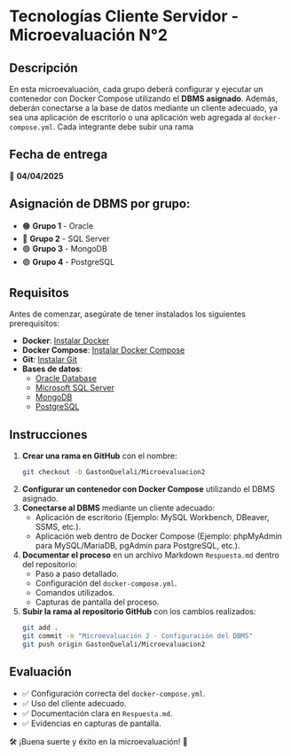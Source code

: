# Tecnologías Cliente Servidor - Microevaluación N°2

## Descripción
En esta microevaluación, cada grupo deberá configurar y ejecutar un contenedor con Docker Compose utilizando el **DBMS asignado**. Además, deberán conectarse a la base de datos mediante un cliente adecuado, ya sea una aplicación de escritorio o una aplicación web agregada al `docker-compose.yml`. Cada integrante debe subir una rama

## Fecha de entrega
📅 **04/04/2025**

## Asignación de DBMS por grupo:
- 🟠 **Grupo 1** - Oracle
- 🔵 **Grupo 2** - SQL Server
- 🟢 **Grupo 3** - MongoDB
- 🟣 **Grupo 4** - PostgreSQL

## Requisitos
Antes de comenzar, asegúrate de tener instalados los siguientes prerequisitos:

- **Docker**: [Instalar Docker](https://docs.docker.com/get-docker/)
- **Docker Compose**: [Instalar Docker Compose](https://docs.docker.com/compose/install/)
- **Git**: [Instalar Git](https://git-scm.com/downloads)
- **Bases de datos**:
  - [Oracle Database](https://www.oracle.com/database/technologies/)  
  - [Microsoft SQL Server](https://www.microsoft.com/en-us/sql-server)  
  - [MongoDB](https://www.mongodb.com/try/download/community)  
  - [PostgreSQL](https://www.postgresql.org/download/)  

## Instrucciones
1. **Crear una rama en GitHub** con el nombre:
   ```sh
   git checkout -b GastonQuelali/Microevaluacion2
   ```
2. **Configurar un contenedor con Docker Compose** utilizando el DBMS asignado.
3. **Conectarse al DBMS** mediante un cliente adecuado:
   - Aplicación de escritorio (Ejemplo: MySQL Workbench, DBeaver, SSMS, etc.).
   - Aplicación web dentro de Docker Compose (Ejemplo: phpMyAdmin para MySQL/MariaDB, pgAdmin para PostgreSQL, etc.).
4. **Documentar el proceso** en un archivo Markdown `Respuesta.md` dentro del repositorio:
   - Paso a paso detallado.
   - Configuración del `docker-compose.yml`.
   - Comandos utilizados.
   - Capturas de pantalla del proceso.
5. **Subir la rama al repositorio GitHub** con los cambios realizados:
   ```sh
   git add .
   git commit -m "Microevaluación 2 - Configuración del DBMS"
   git push origin GastonQuelali/Microevaluacion2
   ```

## Evaluación
- ✅ Configuración correcta del `docker-compose.yml`.
- ✅ Uso del cliente adecuado.
- ✅ Documentación clara en `Respuesta.md`.
- ✅ Evidencias en capturas de pantalla.

🛠 ¡Buena suerte y éxito en la microevaluación! 🚀

